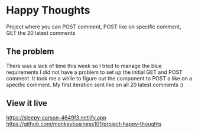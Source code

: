 # Happy Thoughts

Project where you can POST comment, POST like on specific comment, GET the 20 latest comments

## The problem

There was a lack of time this week so I tried to manage the blue requirements
I did not have a problem to set up the initial GET and POST comment. 
It took me a while to figure out the component to POST a like on a specific comment. My first iteration sent like on all 20 latest comments :)
## View it live

https://sleepy-carson-4649f3.netlify.app
https://github.com/monkeybusiness101/project-happy-thoughts
